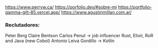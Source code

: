 
https://www.perryw.ca/
https://porfolio.dev/#sobre-mi
https://portfolio-gamma-gilt-85.vercel.app/
https://www.agustinmillan.com.ar/

### Reclutadores:

Peter Berg
Claire Bentson
Carlos Penut -> job influencer
Rust, Elixir, RoR and Java (new Cobol)
Antonio Leiva Gordillo -> Kotlin
